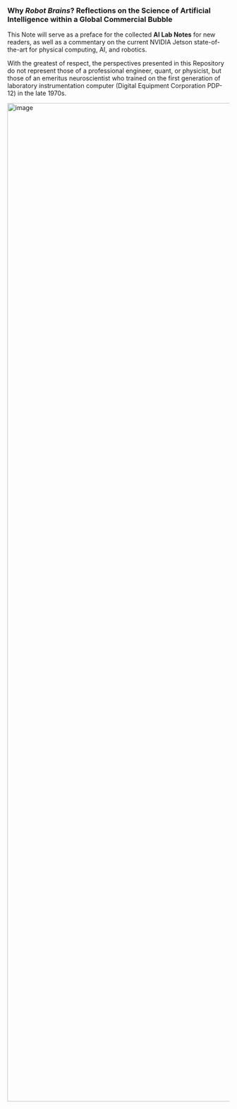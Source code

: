 ### Why *Robot Brains*?  Reflections on the Science of Artificial Intelligence within a Global Commercial Bubble

This Note will serve as a preface for the collected **AI Lab Notes** for new readers, as well as a commentary on the current NVIDIA Jetson state-of-the-art for physical computing, AI, and robotics.

With the greatest of respect, the perspectives presented in this Repository do not represent those of a professional engineer, quant, or physicist, but those of an emeritus neuroscientist who trained on the first generation of laboratory instrumentation computer (Digital Equipment Corporation PDP-12) in the late 1970s.

<img width="1488" height="2266" alt="image" src="https://github.com/user-attachments/assets/5892bf85-f67d-4038-b6b6-aece56fe839a" />
